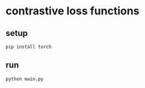 # contrastive loss functions

## setup

```shell
pip install torch
```

## run

```shell
python main.py
```
